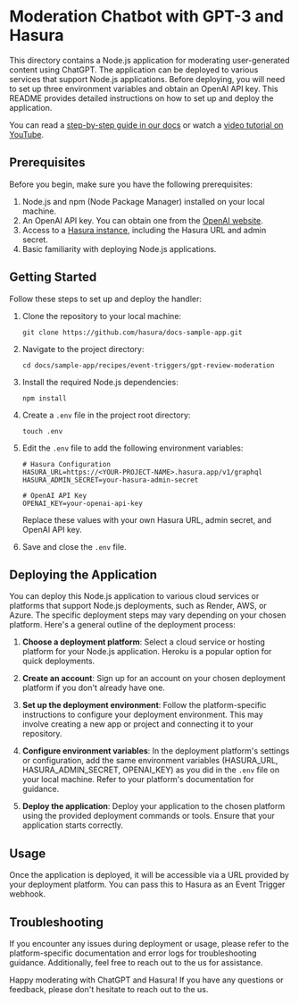 # Moderation Chatbot with GPT-3 and Hasura

This directory contains a Node.js application for moderating user-generated content using ChatGPT. The application can
be deployed to various services that support Node.js applications. Before deploying, you will need to set up three
environment variables and obtain an OpenAI API key. This README provides detailed instructions on how to set up and
deploy the application.

You can read a
[step-by-step guide in our docs](https://hasura.io/docs/latest/event-triggers/recipes/moderate-user-content-with-gpt/overview)
or watch a [video tutorial on YouTube](#).

## Prerequisites

Before you begin, make sure you have the following prerequisites:

1. Node.js and npm (Node Package Manager) installed on your local machine.
2. An OpenAI API key. You can obtain one from the [OpenAI website](https://openai.com/blog/openai-api).
3. Access to a [Hasura instance](https://cloud.hasura.io), including the Hasura URL and admin secret.
4. Basic familiarity with deploying Node.js applications.

## Getting Started

Follow these steps to set up and deploy the handler:

1. Clone the repository to your local machine:

   ```shell
   git clone https://github.com/hasura/docs-sample-app.git
   ```

2. Navigate to the project directory:

   ```shell
   cd docs/sample-app/recipes/event-triggers/gpt-review-moderation
   ```

3. Install the required Node.js dependencies:

   ```shell
   npm install
   ```

4. Create a `.env` file in the project root directory:

   ```shell
   touch .env
   ```

5. Edit the `.env` file to add the following environment variables:

   ```dotenv
   # Hasura Configuration
   HASURA_URL=https://<YOUR-PROJECT-NAME>.hasura.app/v1/graphql
   HASURA_ADMIN_SECRET=your-hasura-admin-secret

   # OpenAI API Key
   OPENAI_KEY=your-openai-api-key
   ```

   Replace these values with your own Hasura URL, admin secret, and OpenAI API key.

6. Save and close the `.env` file.

## Deploying the Application

You can deploy this Node.js application to various cloud services or platforms that support Node.js deployments, such as
Render, AWS, or Azure. The specific deployment steps may vary depending on your chosen platform. Here's a general
outline of the deployment process:

1. **Choose a deployment platform**: Select a cloud service or hosting platform for your Node.js application. Heroku is
   a popular option for quick deployments.

2. **Create an account**: Sign up for an account on your chosen deployment platform if you don't already have one.

3. **Set up the deployment environment**: Follow the platform-specific instructions to configure your deployment
   environment. This may involve creating a new app or project and connecting it to your repository.

4. **Configure environment variables**: In the deployment platform's settings or configuration, add the same environment
   variables (HASURA_URL, HASURA_ADMIN_SECRET, OPENAI_KEY) as you did in the `.env` file on your local machine. Refer to
   your platform's documentation for guidance.

5. **Deploy the application**: Deploy your application to the chosen platform using the provided deployment commands or
   tools. Ensure that your application starts correctly.

## Usage

Once the application is deployed, it will be accessible via a URL provided by your deployment platform. You can pass
this to Hasura as an Event Trigger webhook.

## Troubleshooting

If you encounter any issues during deployment or usage, please refer to the platform-specific documentation and error
logs for troubleshooting guidance. Additionally, feel free to reach out to the us for assistance.

Happy moderating with ChatGPT and Hasura! If you have any questions or feedback, please don't hesitate to reach out to
the us.
